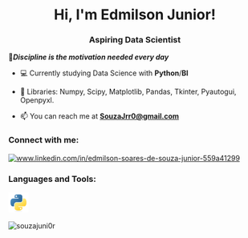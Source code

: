 <h1 align="center">Hi, I'm Edmilson Junior!</h1>
<h3 align="center">Aspiring Data Scientist</h3>

🤖***Discipline is the motivation needed every day***

- 💻 Currently studying Data Science with **Python**/**BI**

- 🧮  Libraries: Numpy, Scipy, Matplotlib, Pandas, Tkinter, Pyautogui, Openpyxl.

- 📫 You can reach me at **SouzaJrr0@gmail.com**

<h3 align="left">Connect with me:</h3>
<p align="left">
<a href="https://www.linkedin.com/in/edmilsonjuniorr/" target="blank"><img align="center" src="https://raw.githubusercontent.com/rahuldkjain/github-profile-readme-generator/master/src/images/icons/Social/linked-in-alt.svg" alt="www.linkedin.com/in/edmilson-soares-de-souza-junior-559a41299" height="30" width="40" /></a>
</p>

<h3 align="left">Languages and Tools:</h3>
<a <a href="https://www.python.org" target="_blank" rel="noreferrer"> <img src="https://raw.githubusercontent.com/devicons/devicon/master/icons/python/python-original.svg" alt="python" width="40" height="40"/> </a> </p>

<p><img align="center" src="https://github-readme-stats.vercel.app/api/top-langs?username=souzajuni0r&show_icons=true&locale=en&layout=compact" alt="souzajuni0r" /></p>


<!---
SouzaJuni0r/SouzaJuni0r is a ✨ special ✨ repository because its `README.md` (this file) appears on your GitHub profile.
You can click the Preview link to take a look at your changes.
--->
